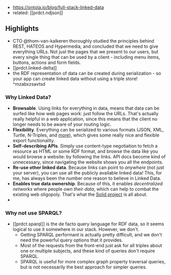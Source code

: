 
- https://ontola.io/blog/full-stack-linked-data
- related: [[prdct.ndjson]]


## Highlights

- CTO @thom-van-kalkeren thoroughly studied the principles behind REST, HATEOS and Hypermedia, and concluded that we need to give everything URLs. Not just the pages that we present to our users, but every single thing that can be used by a client - including menu items, buttons, actions and form fields.
- [[prdct.linked-delta]]
- the RDF representation of data can be created during serialization - so your app can create linked data without using a triple store! ^mzabxzsavtsd

### Why Linked Data?

-   **Browsable**. Using links for everything in data, means that data can be surfed like how web pages work: just follow the URLs. That's actually really helpful in a web application, since this means that the client no longer needs to be aware of your routing logic.
-   **Flexibility**. Everything can be serialized to various formats (JSON, XML, Turtle, N-Triples, and [more](https://ontola.io/blog/rdf-serialization-formats/)), which gives some really nice and flexible export functionality.
-   **Self-describing APIs**. Simply use content-type negotiation to fetch a resource as HTML or some RDF format, and browse the data like you would browse a website: by following the links. API docs become kind of unnecessary, since navigating the website shows you all the endpoints.
-   **Re-use other linked data**. Because links can point to _anywhere_ (not just your server), you can use all the publicly available linked data! This, for me, has always been the number one reason to believe in Linked Data.
-   **Enables true data ownership**. Because of this, it enables _decentralized networks_ where people _own their data_, which can help to combat the existing web oligopoly. That's what the [Solid project](https://ontola.io/solid) is all about.
-   

### Why not use SPARQL?

- [[prdct.sparql]] is the de facto query language for RDF data, so it seems logical to use it somewhere in our stack. However, we don't. 
  - Getting SPARQL performant is actually pretty difficult, and we don't need the powerful query options that it provides. 
  - Most of the requests from the front-end just ask for all triples about one or multiple subjects, and these kind of queries don't require SPARQL. 
  - SPARQL is useful for more complex graph property traversal queries, but is not necessarily the best approach for simpler queries.